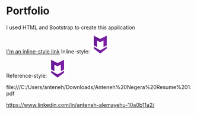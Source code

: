 # Portfolio

I used HTML and Bootstrap to create this application

[I'm an inline-style link](https://www.google.com)
Inline-style:
![alt text](https://github.com/adam-p/markdown-here/raw/master/src/common/images/icon48.png "Logo Title Text 1")

Reference-style:
![alt text][logo]

[logo]: https://github.com/adam-p/markdown-here/raw/master/src/common/images/icon48.png "Logo Title Text 2"

file:///C:/Users/anteneh/Downloads/Anteneh%20Negera%20Resume%201.pdf

https://www.linkedin.com/in/anteneh-alemayehu-10a0b11a2/
